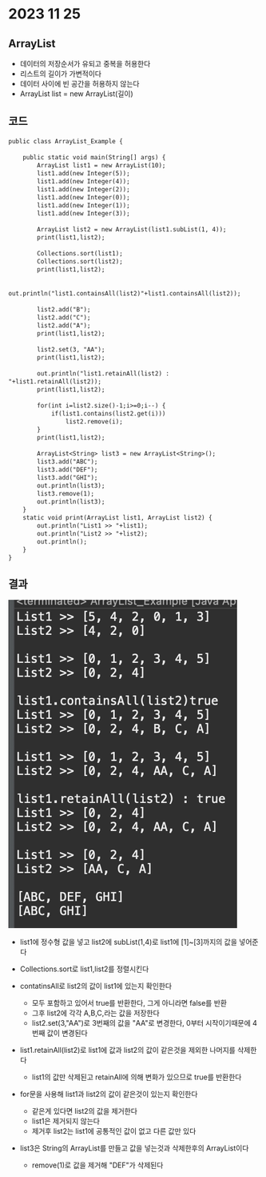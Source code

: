# 2023 11 25

## ArrayList
- 데이터의 저장순서가 유되고 중복을 허용한다
- 리스트의 길이가 가변적이다
- 데이터 사이에 빈 공간을 허용하지 않는다
- ArrayList<type> list = new ArrayList<type>(길이)
## 코드
```
public class ArrayList_Example {

	public static void main(String[] args) {
		ArrayList list1 = new ArrayList(10);
		list1.add(new Integer(5));
		list1.add(new Integer(4));
		list1.add(new Integer(2));
		list1.add(new Integer(0));
		list1.add(new Integer(1));
		list1.add(new Integer(3));
		
		ArrayList list2 = new ArrayList(list1.subList(1, 4));
		print(list1,list2);
		
		Collections.sort(list1);
		Collections.sort(list2);
		print(list1,list2);
		
		out.println("list1.containsAll(list2)"+list1.containsAll(list2));
		
		list2.add("B");
		list2.add("C");
		list2.add("A");
		print(list1,list2);
		
		list2.set(3, "AA");
		print(list1,list2);
		
		out.println("list1.retainAll(list2) : "+list1.retainAll(list2));
		print(list1,list2);
		
		for(int i=list2.size()-1;i>=0;i--) {
			if(list1.contains(list2.get(i)))
				list2.remove(i);
		}
		print(list1,list2);
		
		ArrayList<String> list3 = new ArrayList<String>();
		list3.add("ABC");
		list3.add("DEF");
		list3.add("GHI");
		out.println(list3);
		list3.remove(1);
		out.println(list3);
	}
	static void print(ArrayList list1, ArrayList list2) {
		out.println("List1 >> "+list1);
		out.println("List2 >> "+list2);
		out.println();
	}
}

```
## 결과
![1](./images/23_1125/1.png)
- list1에 정수형 값을 넣고 list2에 subList(1,4)로 list1에 [1]~[3]까지의 값을 넣어준다
- Collections.sort로 list1,list2를 정렬시킨다
- contatinsAll로 list2의 값이 list1에 있는지 확인한다
    - 모두 포함하고 있어서 true를 반환한다, 그게 아니라면 false를 반환
    - 그후 list2에 각각 A,B,C,라는 값을 저장한다
    - list2.set(3,"AA")로 3번째의 값을 "AA"로 변경한다, 0부터 시작이기때문에 4번째 값이 변경된다
- list1.retainAll(list2)로 list1에 값과 list2의 값이 같은것을 제외한 나머지를 삭제한다
    - list1의 값만 삭제된고 retainAll에 의해 변화가 있으므로 true를 반환한다
- for문을 사용해 list1과 list2의 값이 같은것이 있는지 확인한다
    - 같은게 있다면 list2의 값을 제거한다
    - list1은 제거되지 않는다
    - 제거후 list2는 list1에 공통적인 값이 없고 다른 값만 있다


- list3은 String의 ArrayList를 만들고 값을 넣는것과 삭제한후의 ArrayList이다
    - remove(1)로 값을 제거해 "DEF"가 삭제된다